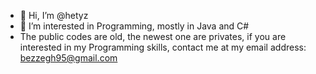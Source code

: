 - 👋 Hi, I’m @hetyz
- 👀 I’m interested in Programming, mostly in Java and C#
- The public codes are old, the newest one are privates, if you are interested in my Programming skills, contact me at my email address: bezzegh95@gmail.com

<!---
hetyz/hetyz is a ✨ special ✨ repository because its `README.md` (this file) appears on your GitHub profile.
You can click the Preview link to take a look at your changes.
--->
